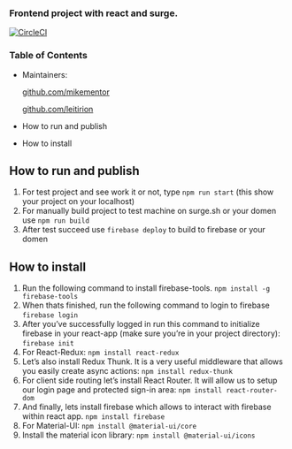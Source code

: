 
### Frontend project with react and surge.
[![CircleCI](https://circleci.com/gh/Leitirion/My-circleci-cypress-ui-automation.svg?style=svg)](https://circleci.com/gh/Leitirion/My-circleci-cypress-ui-automation)

### Table of Contents

- Maintainers:

  [github.com/mikementor](https://github.com/mikementor)

  	
		
  [github.com/leitirion](https://github.com/leitirion)
	 
- How to run and publish
- How to install

## How to run and publish
1. For test project and see work it or not, type ```npm run start``` (this show your project on your localhost)
2. For manually build project to test machine on surge.sh or your domen use ```npm run build```
3. After test succeed use ```firebase deploy``` to build to firebase or your domen

## How to install
1. Run the following command to install firebase-tools.
```npm install -g firebase-tools```
2. When thats finished, run the following command to login to firebase
```firebase login```
3. After you’ve successfully logged in run this command to initialize firebase in your react-app (make sure you’re in your project directory):
```firebase init```
4. For React-Redux:
```npm install react-redux```
5. Let’s also install Redux Thunk. It is a very useful middleware that allows you easily create async actions:
```npm install redux-thunk```
6. For client side routing let’s install React Router. It will allow us to setup our login page and protected sign-in area:
```npm install react-router-dom```
7. And finally, lets install firebase which allows to interact with firebase within react app.
```npm install firebase```
8. For Material-UI:
```npm install @material-ui/core```
9. Install the material icon library:
```npm install @material-ui/icons```

